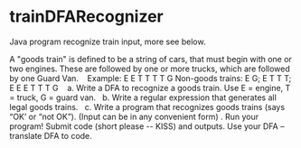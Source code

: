 # trainDFARecognizer
Java program recognize train input, more see below.

A "goods train" is defined to be a string of cars, that must begin with one or two engines. These are followed by one or more trucks, which are followed by one Guard Van.   
Example: E E T T T T G 				Non-goods trains: E G; E T T T; E E E T T T G   
a. Write a DFA to recognize a goods train. Use E = engine, T = truck, G = guard van.  
b. Write a regular expression that generates all legal goods trains.  
c. Write a program that recognizes goods trains (says “OK’ or “not OK”).  (Input can be in any convenient form) .  Run your program!  Submit code (short please -- KISS) and outputs.  Use your DFA – translate DFA to code. 

